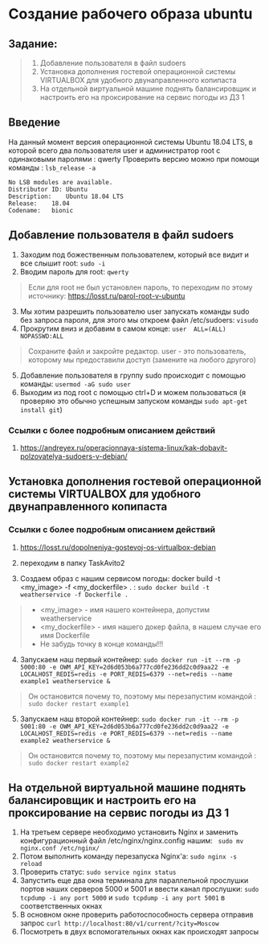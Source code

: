 # Создание рабочего образа ubuntu
## Задание:
> 1. Добавление пользователя в файл sudoers
> 2. Установка дополнения гостевой операционной системы VIRTUALBOX для удобного двунаправленного копипаста
> 3. На отдельной виртуальной машине поднять балансировщик и настроить его на проксирование на сервис погоды из ДЗ 1

## Введение
На данный момент верcия операционной системы Ubuntu 18.04 LTS, в которой всего два пользователя user и администратор root с одинаковыми паролями : qwerty
Проверить версию можно при помощи команды : `lsb_release -a `
```
No LSB modules are available.
Distributor ID: Ubuntu
Description:    Ubuntu 18.04 LTS
Release:    18.04
Codename:   bionic 
```
## Добавление пользователя в файл sudoers
1. Заходим под божественным пользователем, который все видит и все слышит root: `sudo -i`
2. Вводим пароль для root: `qwerty`
> Если для root не был установлен пароль, то переходим по этому источнику: https://losst.ru/parol-root-v-ubuntu 
3. Мы хотим разрешить пользователю user запускать команды sudo без запроса пароля, для этого мы откроем файл /etc/sudoers: `visudo`
4. Прокрутим вниз и добавим в самом конце: `user  ALL=(ALL) NOPASSWD:ALL`
> Сохраните файл и закройте редактор. user - это пользователь, которому мы предоставили доступ (замените на любого другого)
5. Добавление пользователя в группу sudo происходит с помощью команды: `usermod -aG sudo user`
6. Выходим из под root с помощью ctrl+D и можем пользоваться (я проверяю это обычно успешным запуском команды `sudo apt-get install git`)


### Ссылки с более подробным описанием действий
1. https://andreyex.ru/operacionnaya-sistema-linux/kak-dobavit-polzovatelya-sudoers-v-debian/

## Установка дополнения гостевой операционной системы VIRTUALBOX для удобного двунаправленного копипаста

### Ссылки с более подробным описанием действий
1. https://losst.ru/dopolneniya-gostevoj-os-virtualbox-debian

2. переходим в папку TaskAvito2
3. Создаем образ с нашим сервисом погоды: docker build -t <my_image> -f <my_dockerfile> . : `sudo docker build -t weatherservice -f Dockerfile .`
>* <my_image> - имя нашего контейнера, допустим weatherservice
>* <my_dockerfile> - имя нашего докер файла, в нашем случае его имя Dockerfile
>* Не забудь точку в конце команды!!!
4. Запускаем наш первый контейнер: `sudo docker run -it --rm -p 5000:80 -e OWM_API_KEY=2d6d053b6a777cd0fe236dd2c0d9aa22 -e LOCALHOST_REDIS=redis -e PORT_REDIS=6379 --net=redis --name example1 weatherservice &`
> Он остановится почему то, поэтому мы перезапустим командой : `sudo docker restart example1`
5. Запускаем наш второй контейнер: `sudo docker run -it --rm -p 5001:80 -e OWM_API_KEY=2d6d053b6a777cd0fe236dd2c0d9aa22 -e LOCALHOST_REDIS=redis -e PORT_REDIS=6379 --net=redis --name example2 weatherservice &`
> Он остановится почему то, поэтому мы перезапустим командой : `sudo docker restart example2`


## На отдельной виртуальной машине поднять балансировщик и настроить его на проксирование на сервис погоды из ДЗ 1
1. На третьем сервере необходимо установить Nginx  и заменить конфигурационный файл /etc/nginx/nginx.config нашим: ` sudo mv nginx.conf /etc/nginx/`
2. Потом выполнить команду перезапуска Nginx'а: `sudo nginx -s reload`
3. Проверить статус: `sudo service nginx status`
4. Запустить еще два окна терминала для параллельной прослушки портов наших серверов 5000 и 5001 и ввести канал прослушки: `sudo tcpdump -i any port 5000` и `sudo tcpdump -i any port 5001` в соответственных окнах
5. В основном окне проверить работоспособность сервера отправив запрос `curl http://localhost:80/v1/current/?city=Moscow `
6. Посмотреть в двух вспомогательных окнах как происходят запросы

